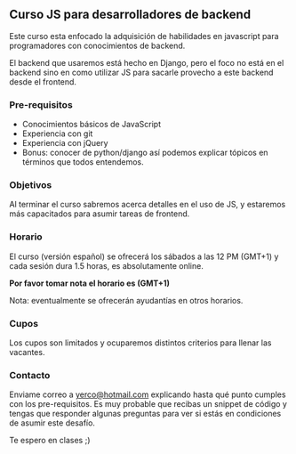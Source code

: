 ## Curso JS para desarrolladores de backend

Este curso esta enfocado la adquisición de habilidades en javascript para programadores con conocimientos de backend.

El backend que usaremos está hecho en Django, pero el foco no está en el backend sino en como utilizar JS para sacarle provecho a este backend desde el frontend.

### Pre-requisitos

- Conocimientos básicos de JavaScript
- Experiencia con git
- Experiencia con jQuery
- Bonus: conocer de python/django así podemos explicar tópicos en términos que todos entendemos.

### Objetivos

Al terminar el curso sabremos acerca detalles en el uso de JS, y estaremos más capacitados para asumir tareas de frontend.

### Horario

El curso (versión español) se ofrecerá los sábados a las 12 PM (GMT+1) y cada sesión dura 1.5 horas, es absolutamente online.

**Por favor tomar nota el horario es (GMT+1)**

Nota: eventualmente se ofrecerán ayudantías en otros horarios.

### Cupos

Los cupos son limitados y ocuparemos distintos criterios para llenar las vacantes.

### Contacto

Enviame correo a yerco@hotmail.com explicando hasta qué punto cumples con los pre-requisitos.
Es muy probable que recibas un snippet de código y tengas que responder algunas preguntas para ver si estás en condiciones de asumir este desafío.

Te espero en clases ;)
